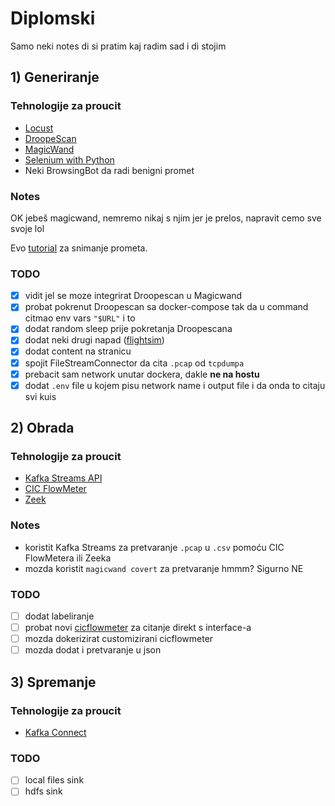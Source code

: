 # Diplomski
Samo neki notes di si pratim kaj radim sad i di stojim

## 1) Generiranje
### Tehnologije za proucit
- [Locust](https://locust.io/)
- [DroopeScan](https://github.com/SamJoan/droopescan)
- [MagicWand](https://github.com/twosixlabs/magicwand-datatool)
- [Selenium with Python](https://selenium-python.readthedocs.io/index.html)
- Neki BrowsingBot da radi benigni promet
### Notes
OK jebeš magicwand, nemremo nikaj s njim jer je prelos, napravit cemo sve svoje lol

Evo [tutorial](https://faun.pub/snooping-on-container-traffic-in-docker-compose-d34764a01276) za snimanje prometa. 

### TODO
- [x] vidit jel se moze integrirat Droopescan u Magicwand
- [x] probat pokrenut Droopescan sa docker-compose tak da u command citmao env vars `"$URL"` i to
- [x] dodat random sleep prije pokretanja Droopescana
- [x] dodat neki drugi napad ([flightsim](https://github.com/alphasoc/flightsim))
- [x] dodat content na stranicu
- [x] spojit FileStreamConnector da cita `.pcap` od `tcpdumpa`
- [x] prebacit sam network unutar dockera, dakle <b>ne na hostu</b>
- [x] dodat `.env` file u kojem pisu network name i output file i da onda to citaju svi kuis

## 2) Obrada
### Tehnologije za proucit
- [Kafka Streams API](https://kafka.apache.org/documentation/streams/)
- [CIC FlowMeter](https://www.unb.ca/cic/research/applications.html#CICFlowMeter)
- [Zeek](https://docs.zeek.org/en/master/)

### Notes
- koristit Kafka Streams za pretvaranje `.pcap` u `.csv` pomoću CIC FlowMetera ili Zeeka
- mozda koristit `magicwand covert` za pretvaranje hmmm? Sigurno NE

### TODO
- [ ] dodat labeliranje
- [ ] probat novi [cicflowmeter](https://github.com/datthinh1801/cicflowmeter/tree/main/src/cicflowmeter) za citanje direkt s interface-a
- [ ] mozda dokerizirat customizirani cicflowmeter
- [ ] mozda dodat i pretvaranje u json

## 3) Spremanje
### Tehnologije za proucit
- [Kafka Connect](https://docs.confluent.io/platform/current/connect/index.html)

### TODO
- [ ] local files sink
- [ ] hdfs sink
